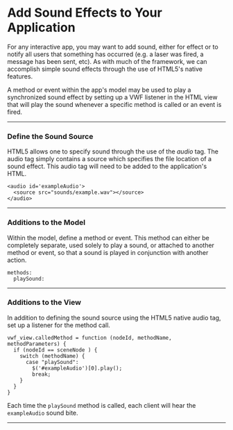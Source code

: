 <a name="sound"></a>

# Add Sound Effects to Your Application

For any interactive app, you may want to add sound, either for effect or to notify all users that something has occurred (e.g. a laser was fired, a message has been sent, etc). As with much of the framework, we can accomplish simple sound effects through the use of HTML5's native features. 

A method or event within the app's model may be used to play a synchronized sound effect by setting up a VWF listener in the HTML view that will play the sound whenever a specific method is called or an event is fired.

--------------

### Define the Sound Source

HTML5 allows one to specify sound through the use of the *audio* tag. The audio tag simply contains a source which specifies the file location of a sound effect. This audio tag will need to be added to the application's HTML. 

	<audio id='exampleAudio'>
	  <source src="sounds/example.wav"></source>
	</audio>

--------------

### Additions to the Model

Within the model, define a method or event. This method can either be completely separate, used solely to play a sound, or attached to another method or event, so that a sound is played in conjunction with another action. 

	methods:
	  playSound:

--------------

### Additions to the View

In addition to defining the sound source using the HTML5 native audio tag, set up a listener for the method call. 

	vwf_view.calledMethod = function (nodeId, methodName, methodParameters) {
	  if (nodeId == sceneNode ) {
	    switch (methodName) {
	      case "playSound":
	        $('#exampleAudio')[0].play();
	        break;
	    }
	  }
	}

Each time the <code>playSound</code> method is called, each client will hear the <code>exampleAudio</code> sound bite.

--------------
